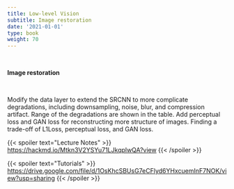 ```yaml
---
title: Low-level Vision
subtitle: Image restoration
date: '2021-01-01'
type: book
weight: 70
---
```


<br>

**Image restoration**

<br>

Modify the data layer to extend the SRCNN to more complicate degradations, including downsampling, noise, blur, and 
compression artifact. Range of the degradations are shown in the table. Add perceptual loss and GAN loss for 
reconstructing more structure of images. Finding a trade-off of L1Loss, perceptual loss, and GAN loss.

{{< spoiler text="Lecture Notes" >}}
	https://hackmd.io/Mtkn3V2YSYu71LJkqplwQA?view
{{< /spoiler >}}

{{< spoiler text="Tutorials" >}}
    https://drive.google.com/file/d/1OsKhcSBUsG7eCFlyd6YHxcuemInF7NOK/view?usp=sharing
{{< /spoiler >}}
